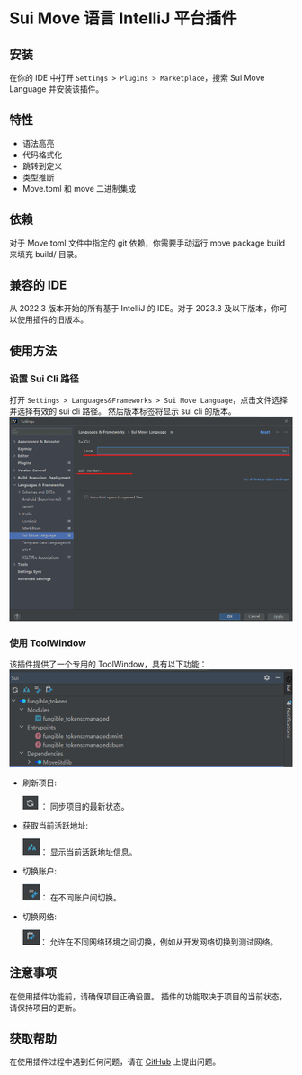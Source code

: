 # Sui Move 语言 IntelliJ 平台插件

## 安装

在你的 IDE 中打开 `Settings > Plugins > Marketplace`，搜索 Sui Move Language 并安装该插件。

## 特性

- 语法高亮
- 代码格式化
- 跳转到定义
- 类型推断
- Move.toml 和 move 二进制集成

## 依赖

对于 Move.toml 文件中指定的 git 依赖，你需要手动运行 move package build 来填充 build/ 目录。

## 兼容的 IDE

从 2022.3 版本开始的所有基于 IntelliJ 的 IDE。对于 2023.3 及以下版本，你可以使用插件的旧版本。

## 使用方法

### 设置 Sui Cli 路径

打开 `Settings > Languages&Frameworks > Sui Move Language`，点击文件选择并选择有效的 sui cli 路径。
然后版本标签将显示 sui cli 的版本。
![img.png](docs/static/select-sui-path.png)

### 使用 ToolWindow

该插件提供了一个专用的 ToolWindow，具有以下功能：
![img.png](docs/static/init.png)

- 刷新项目:

  ![img.png](docs/static/img.png) ： 同步项目的最新状态。

- 获取当前活跃地址:

  ![img_1.png](docs/static/img_1.png)： 显示当前活跃地址信息。

- 切换账户:

  ![img_2.png](docs/static/img_2.png)： 在不同账户间切换。

- 切换网络:

  ![img_3.png](docs/static/img_3.png)： 允许在不同网络环境之间切换，例如从开发网络切换到测试网络。

## 注意事项

在使用插件功能前，请确保项目正确设置。
插件的功能取决于项目的当前状态，请保持项目的更新。

## 获取帮助

在使用插件过程中遇到任何问题，请在 [GitHub](http://github.com/moveFuns/intellij-move) 上提出问题。